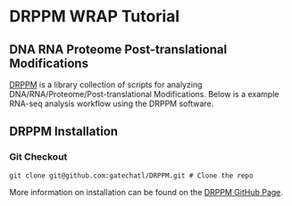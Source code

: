 
# DRPPM WRAP Tutorial

## DNA RNA Proteome Post-translational Modifications

[DRPPM](https://github.com/gatechatl/DRPPM) is a library collection of scripts for analyzing DNA/RNA/Proteome/Post-translational Modifications. Below is a example RNA-seq analysis workflow using the DRPPM software.

## DRPPM Installation

### Git Checkout

```
git clone git@github.com:gatechatl/DRPPM.git # Clone the repo
```

More information on installation can be found on the [DRPPM GitHub Page](https://github.com/gatechatl/DRPPM).


